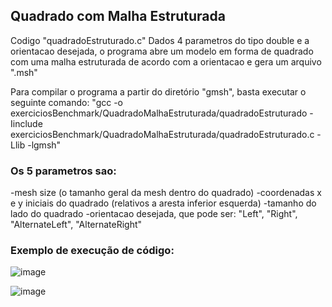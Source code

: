 ## Quadrado com Malha Estruturada
 Codigo "quadradoEstruturado.c"
 Dados 4 parametros do tipo double e a orientacao desejada, o programa abre um modelo em forma de quadrado com uma malha estruturada de acordo com a orientacao e 
 gera um arquivo ".msh"

 Para compilar o programa a partir do diretório "gmsh", basta executar o seguinte comando: "gcc -o exerciciosBenchmark/QuadradoMalhaEstruturada/quadradoEstruturado -Iinclude exerciciosBenchmark/QuadradoMalhaEstruturada/quadradoEstruturado.c -Llib -lgmsh"

 
 ### Os 5 parametros sao: 
 
 -mesh size (o tamanho geral da mesh dentro do quadrado)
 -coordenadas x e y iniciais do quadrado (relativos a aresta inferior esquerda)
 -tamanho do lado do quadrado
 -orientacao desejada, que pode ser: "Left", "Right", "AlternateLeft", "AlternateRight"
 

### Exemplo de execução de código:
![image](https://github.com/victorrangel10/gmsh/assets/130004595/ee2eb047-fa43-4471-9ada-9da1b284ed61)

![image](https://github.com/victorrangel10/gmsh/assets/130004595/6a769aba-0fd4-484f-90a7-6da02dd17b5a)

